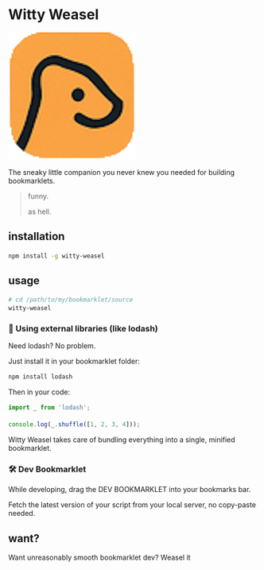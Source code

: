 # Witty Weasel

![favicon](public/favicon.png)

The sneaky little companion you never knew you needed for building bookmarklets.

> funny.
>
> as hell.

## installation

```bash
npm install -g witty-weasel
```

## usage


```bash
# cd /path/to/my/bookmarklet/source
witty-weasel
```

### 🧩 Using external libraries (like lodash)

Need lodash? No problem.

Just install it in your bookmarklet folder:

```bash
npm install lodash
```

Then in your code:

```javascript
import _ from 'lodash';

console.log(_.shuffle([1, 2, 3, 4]));
```

Witty Weasel takes care of bundling everything into a single, minified bookmarklet.

### 🛠 Dev Bookmarklet

While developing, drag the DEV BOOKMARKLET into your bookmarks bar.

Fetch the latest version of your script from your local server, no copy-paste needed.

## want?

Want unreasonably smooth bookmarklet dev?
Weasel it